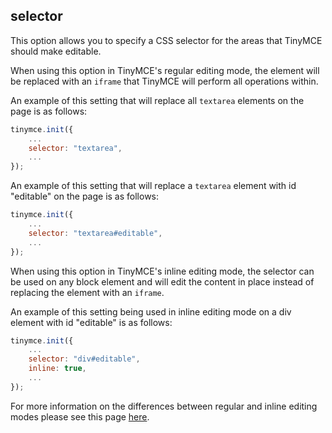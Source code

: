 ## selector

This option allows you to specify a CSS selector for the areas that TinyMCE should make editable.

When using this option in TinyMCE's regular editing mode, the element will be replaced with an `iframe` that TinyMCE will perform all operations within.

An example of this setting that will replace all `textarea` elements on the page is as follows:

```js
tinymce.init({
    ...
    selector: "textarea",
    ...
});
```

An example of this setting that will replace a `textarea` element with id "editable" on the page is as follows:

```js
tinymce.init({
    ...
    selector: "textarea#editable",
    ...
});
```

When using this option in TinyMCE's inline editing mode, the selector can be used on any block element and will edit the content in place instead of replacing the element with an `iframe`.

An example of this setting being used in inline editing mode on a div element with id "editable" is as follows:

```js
tinymce.init({
    ...
    selector: "div#editable",
    inline: true,
    ...
});
```

For more information on the differences between regular and inline editing modes please see this page [here](/getting-started/using-tinymce-inline/).

